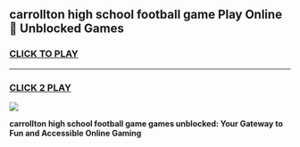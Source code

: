 
## carrollton high school football game Play Online 👋 Unblocked Games
<h3>
<a href="https://news.freeplayer.one?title=carrollton_high_school_football_game&ref=17GH">CLICK TO PLAY</a></h3>
<hr>

<h3>
<a href="https://news.freeplayer.one?title=carrollton_high_school_football_game&ref=17GH">CLICK 2 PLAY</a>
  
</h3>

<a href="https://news.freeplayer.one?title=carrollton_high_school_football_game&ref=17GH/"><img src="https://clearcache.store/games.png"></a>


**carrollton high school football game games unblocked: Your Gateway to Fun and Accessible Online Gaming**
